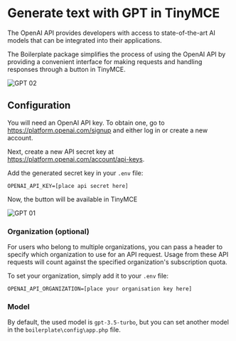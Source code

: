 # Generate text with GPT in TinyMCE

The OpenAI API provides developers with access to state-of-the-art AI models that can be integrated into their applications. 

The Boilerplate package simplifies the process of using the OpenAI API by providing a convenient interface for making requests and handling responses through a button in TinyMCE.

<img :src="$withBase('/assets/img/gpt02.png')" alt="GPT 02" style="max-width:700px">

## Configuration

You will need an OpenAI API key. To obtain one, go to https://platform.openai.com/signup and either log in or create a new account.

Next, create a new API secret key at https://platform.openai.com/account/api-keys.

Add the generated secret key in your `.env` file:

```
OPENAI_API_KEY=[place api secret here]
```

Now, the button will be available in TinyMCE

<img :src="$withBase('/assets/img/gpt01.png')" alt="GPT 01">

### Organization (optional)

For users who belong to multiple organizations, you can pass a header to specify which organization to use for an API request. Usage from these API requests will count against the specified organization's subscription quota.

To set your organization, simply add it to your `.env` file:

```
OPENAI_API_ORGANIZATION=[place your organisation key here]
```

### Model

By default, the used model is `gpt-3.5-turbo`, but you can set another model in the `boilerplate\config\app.php` file.  